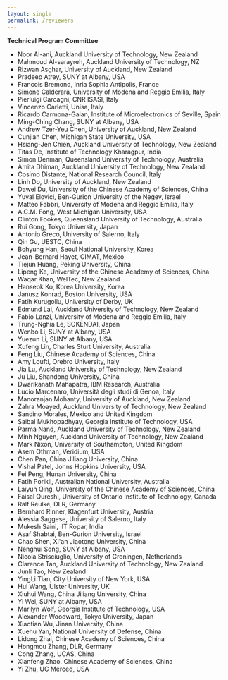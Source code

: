```yaml
---
layout: single
permalink: /reviewers
---
```

**Technical Program Committee**
- Noor Al-ani, Auckland University of Technology, New Zealand
- Mahmoud Al-sarayreh, Auckland University of Technology, NZ
- Rizwan Asghar, University of Auckland, New Zealand
- Pradeep Atrey, SUNY at Albany, USA
- Francois Bremond, Inria Sophia Antipolis, France
- Simone Calderara, University of Modena and Reggio Emilia, Italy
- Pierluigi Carcagni, CNR ISASI, Italy
- Vincenzo Carletti, Unisa, Italy
- Ricardo Carmona-Galan, Institute of Microelectronics of Seville, Spain
- Ming-Ching Chang, SUNY at Albany, USA
- Andrew Tzer-Yeu Chen, University of Auckland, New Zealand
- Cunjian Chen, Michigan State University, USA
- Hsiang-Jen Chien, Auckland University of Technology, New Zealand
- Titas De,	Institute of Technology Kharagpur, India
- Simon Denman, Queensland University of Technology, Australia
- Amita Dhiman, Auckland University of Technology, New Zealand
- Cosimo Distante, National Research Council, Italy
- Linh Do, University of Auckland, New Zealand
- Dawei Du, University of the Chinese Academy of Sciences, China
- Yuval Elovici, Ben-Gurion University of the Negev, Israel
- Matteo Fabbri, University of Modena and Reggio Emilia, Italy
- A.C.M. Fong, West Michigan University, USA
- Clinton Fookes, Queensland University of Technology, Australia
- Rui Gong, Tokyo University, Japan
- Antonio Greco, University of Salerno, Italy
- Qin Gu, UESTC, China
- Bohyung Han, Seoul National University, Korea
- Jean-Bernard Hayet, CIMAT, Mexico
- Tiejun Huang, Peking University, China
- Lipeng Ke, University of the Chinese Academy of Sciences, China
- Waqar Khan, WelTec, New Zealand
- Hanseok Ko, Korea University, Korea
- Janusz Konrad, Boston University, USA
- Fatih Kurugollu, University of Derby, UK
- Edmund Lai, Auckland University of Technology, New Zealand
- Fabio Lanzi, University of Modena and Reggio Emilia, Italy
- Trung-Nghia Le, SOKENDAI, Japan
- Wenbo Li, SUNY at Albany, USA 
- Yuezun Li, SUNY at Albany, USA
- Xufeng Lin, Charles Sturt University, Australia
- Feng Liu, Chinese Academy of Sciences, China
- Amy Loufti, Orebro University, Italy
- Jia Lu, Auckland University of Technology, New Zealand
- Ju Liu, Shandong University, China
- Dwarikanath Mahapatra, IBM Research, Australia
- Lucio Marcenaro, Università degli studi di Genoa, Italy
- Manoranjan Mohanty, University of Auckland, New Zealand
- Zahra Moayed, Auckland University of Technology, New Zealand
- Sandino Morales, Mexico and United Kingdom
- Saibal Mukhopadhyay, Georgia Institute of Technology, USA
- Parma Nand, Auckland University of Technology, New Zealand
- Minh Nguyen, Auckland University of Technology, New Zealand
- Mark Nixon, University of Southampton, United Kingdom
- Asem Othman, Veridium, USA
- Chen Pan, China Jiliang University, China
- Vishal Patel, Johns Hopkins University, USA
- Fei Peng, Hunan University, China
- Fatih Porikli, Australian National University, Australia
- Laiyun Qing, University of the Chinese Academy of Sciences, China
- Faisal Qureshi, University of Ontario Institute of Technology, Canada
- Ralf Reulke, DLR, Germany
- Bernhard Rinner, Klagenfurt University, Austria
- Alessia Saggese, University of Salerno, Italy
- Mukesh Saini, IIT Ropar, India
- Asaf Shabtai, Ben-Gurion University, Israel
- Chao Shen, Xi'an Jiaotong University, China
- Nenghui Song, SUNY at Albany, USA
- Nicola Strisciuglio, University of Groningen, Netherlands
- Clarence Tan, Auckland University of Technology, New Zealand
- Junli Tao, New Zealand
- YingLi Tian, City University of New York, USA
- Hui Wang, Ulster University, UK
- Xiuhui Wang, China Jiliang University, China
- Yi Wei, SUNY at Albany, USA
- Marilyn Wolf, Georgia Institute of Technology, USA
- Alexander Woodward, Tokyo University, Japan
- Xiaotian Wu, Jinan University, China
- Xuehu Yan, National University of Defense, China
- Lidong Zhai, Chinese Academy of Sciences, China
- Hongmou Zhang, DLR, Germany
- Cong Zhang, UCAS, China
- Xianfeng Zhao, Chinese Academy of Sciences, China
- Yi Zhu, UC Merced, USA